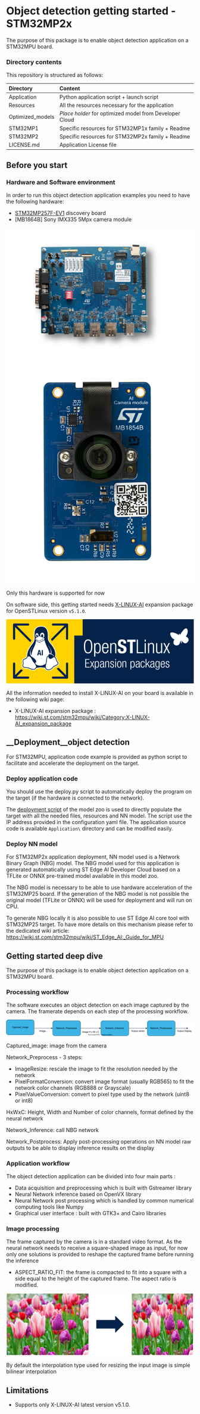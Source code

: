 # __Object detection getting started - STM32MP2x__

The purpose of this package is to enable object detection application on a STM32MPU board.

### __Directory contents__

This repository is structured as follows:

| Directory                                                              | Content                                                   |
|:---------------------------------------------------------------------- |:--------------------------------------------------------- |
| Application                                                            | Python application script + launch script                 |
| Resources                                                              | All the resources necessary for the application           |
| Optimized_models                                                       | *Place holder* for optimized model from Developer Cloud |
| STM32MP1                                                               | Specific resources for STM32MP1x family + Readme |
| STM32MP2                                                               | Specific resources for STM32MP2x family + Readme |
| LICENSE.md                                                             | Application License file                          |

## __Before you start__

### __Hardware and Software environment__

In order to run this object detection application examples you need to have the following hardware:

- [STM32MP257F-EV1](https://www.st.com/en/evaluation-tools/stm32mp257f-ev1) discovery board
- [MB1864B]  Sony IMX335 5Mpx camera module

![STM32MP257F-EV1](../_htmresc/STM32MP257F-EV1.jpg)
![MB1864B](../_htmresc/MB185B-camera-module.jpg)

Only this hardware is supported for now

On software side, this getting started needs [X-LINUX-AI](https://www.st.com/en/embedded-software/x-linux-ai.html) expansion package for OpenSTLinux version `v5.1.0`.

![X-LINUX-AI](../_htmresc/X-LINUX-AI-logo.png)

All the information needed to install X-LINUX-AI on your board is available in the following wiki page:

- X-LINUX-AI expansion package : https://wiki.st.com/stm32mpu/wiki/Category:X-LINUX-AI_expansion_package


## __Deployment__object detection

For STM32MPU, application code example is provided as python script to facilitate and accelerate the deployment on the target.

### __Deploy application code__

You should use the deploy.py script to automatically deploy the program on the target (if the hardware is connected to the network).

The [deployment script](../../../object_detection/deployment/README.md) of the model zoo is used to directly populate the target with all the needed files, resources and NN model. The script use
the IP address provided in the configuration yaml file. The application source code is available `Application\` directory and can be modified easily.

### __Deploy NN model__

For STM32MP2x application deployment, NN model used is a Network Binary Graph (NBG) model. The NBG model used for this application is generated automatically using ST Edge AI Developer Cloud based on a TFLite or ONNX pre-trained model available in this model zoo.

The NBG model is necessary to be able to use hardware acceleration of the  STM32MP25 board. If the generation of the NBG model is not possible the original model (TFLite or ONNX) will be used for deployment and will run on CPU.

To generate NBG locally it is also possible to use ST Edge AI core tool with STM32MP25 target. To have more details on this mechanism please refer to the dedicated wiki article: https://wiki.st.com/stm32mpu/wiki/ST_Edge_AI:_Guide_for_MPU

## __Getting started deep dive__

The purpose of this package is to enable object detection application on a STM32MPU board.

### __Processing workflow__

The software executes an object detection on each image captured by the camera. The framerate depends on each step of the processing workflow.

![processing Workflow schema](../_htmresc/algoProcessing.drawio.svg)

Captured_image: image from the camera

Network_Preprocess - 3 steps:
   -  ImageResize: rescale the image to fit the resolution needed by the network
   -  PixelFormatConversion: convert image format (usually RGB565) to fit the network color channels (RGB888 or Grayscale)
   -  PixelValueConversion: convert to pixel type used by the network (uint8 or int8)

HxWxC: Height, Width and Number of color channels, format defined by the neural network

Network_Inference: call NBG network

Network_Postprocess: Apply post-processing operations on NN model raw outputs to be able to display inference results on the display

### __Application workflow__

The object detection application can be divided into four main parts :

- Data acquisition and preprocessing which is built with Gstreamer library
- Neural Network inference based on OpenVX library
- Neural Network post processing which is handled by common numerical computing tools like Numpy
- Graphical user interface : built with GTK3+ and Cairo libraries

### __Image processing__

The frame captured by the camera is in a standard video format. As the neural network needs to receive a square-shaped image as input, for now only one solutions is provided to reshape the captured frame before running the inference
- ASPECT_RATIO_FIT: the frame is compacted to fit into a square with a side equal to the height of the captured frame. The aspect ratio is modified.

![ASPECT_RATIO_FIT](../_htmresc/ASPECT_RATIO_FIT.png)

By default the interpolation type used for resizing the input image is simple bilinear interpolation

## __Limitations__

- Supports only X-LINUX-AI latest version v5.1.0.